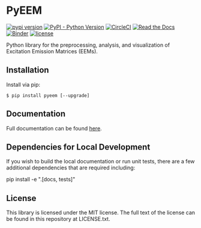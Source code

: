 # PyEEM

[![pypi version](https://img.shields.io/pypi/v/pyeem.svg 'pypi version')](https://pypi.org/project/pyeem/)
[![PyPI - Python Version](https://img.shields.io/pypi/pyversions/pyeem.svg)](https://pypi.org/project/pyeem/)
[![CircleCI](https://circleci.com/gh/drewmee/PyEEM.svg?style=shield&circle-token=ccdb16078dcb8ee4e4c9b923f547fc7cb2742aae)](https://app.circleci.com/pipelines/github/drewmee/PyEEM)
[![Read the Docs](https://readthedocs.org/projects/drewmee-demo/badge/?version=latest)](https://pyeem.readthedocs.io/)
[![Binder](https://mybinder.org/badge.svg)](https://mybinder.org/v2/gh/drewmee/PyEEM/develop?filepath=docs%2Fsource%2Ftutorials%2Fnotebooks)
[![license](https://img.shields.io/github/license/mashape/apistatus.svg)](https://github.com/drewmee/PyEEM/blob/master/LICENSE)
<!--- Badge for codecov -->

Python library for the preprocessing, analysis, and visualization of Excitation Emission Matrices (EEMs).

## Installation

Install via pip:

    $ pip install pyeem [--upgrade]

## Documentation

  Full documentation can be found [here](https://pyeem.readthedocs.io/).

## Dependencies for Local Development

If you wish to build the local documentation or run unit tests, there are a few additional dependencies that are required including:

pip install -e ".[docs, tests]"

## License

This library is licensed under the MIT license. The full text of the license can be found in this repository at LICENSE.txt.